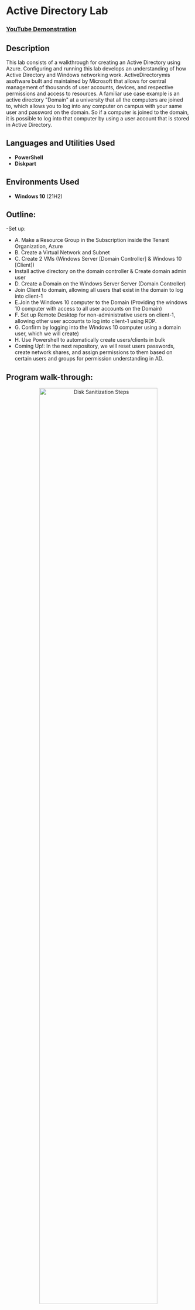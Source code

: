 <h1>Active Directory Lab</h1>

 ### [YouTube Demonstration](https://youtu.be/7eJexJVCqJo)

<h2>Description</h2>
This lab consists of a walkthrough for creating an Active Directory using Azure. Configuring and running this lab develops an understanding of how Active Directory and Windows networking work. ActiveDirectorymis asoftware built and maintained by Microsoft that allows for central management of thousands of user accounts, devices, and respective permissions and access to resources. A familiar use case example is an active directory "Domain" at a university that all the computers are joined to, which  allows you to log into any computer on campus with your same user and password on the domain. So if a computer is joined to the domain, it is possible to log into that computer by using a user account that is stored in Active Directory.
<br />


<h2>Languages and Utilities Used</h2>

- <b>PowerShell</b> 
- <b>Diskpart</b>

<h2>Environments Used </h2>

- <b>Windows 10</b> (21H2)

<h2>Outline:</h2>

-Set up:
 - A. Make a Resource Group in the Subscription inside the Tenant Organization, Azure
 - B. Create a Virtual Network and Subnet
 - C. Create 2 VMs (Windows Server [Domain Controller] & Windows 10 [Client])
-  Install active directory on the domain controller & Create domain admin user
 -   D. Create a Domain on the Windows Server Server (Domain Controller)
- Join Client to domain, allowing all users that exist in the domain to log into client-1
 - E.Join the Windows 10 computer to the Domain (Providing the windows 10 computer with access to all user accounts on the Domain)
 - F. Set up Remote Desktop for non-administrative users on client-1, allowing other user accounts to log into client-1 using RDP.
 - G. Confirm by logging into the Windows 10 computer using a domain user, which we will create)
 - H. Use Powershell to automatically create users/clients in bulk
- Coming Up!: In the next repository, we will reset users passwords, create network shares, and assign permissions to them based on certain users and groups for permission understanding in AD.

<h2>Program walk-through:</h2>

<p align="center">

<img src="https://github.com/user-attachments/assets/30f43066-78a7-448f-9a22-eef5090994a6" height="80%" width="80%" alt="Disk Sanitization Steps"/>
<p>
Overview: The default DNS settings on the client, its NIC, will point to a DNS server managed by Microsoft. So for the client to join the domain, we will tell the client to use our domain controller, as the DNS server. To do this, we will set the Client's DNS IP address in its virtual NIC, to the IP address of the domain controller. (often the domain controller doubles as a DNS server, as it will in this lab.) 
 <p>
 <br />
  - A & B Make a Resource Group and virtual network
<p>
 Create a new virtual network and resource group. I am calling the resource group "Active-Directory-Lab" and putting it in Canada. For step by step directions to make a Resource group, network, VM, and remote desktop, review my repository [network and computing]. I'll manually create the virtual network instead of letting the VM make it. I'll name this virtual network "Active-Directory-Vnet."
 <p>
  
- C. Create 2 VMs (Windows Server [Domain Controller] & Windows 10 [Client]);set up their NICs
<img width="478" alt="image" src="https://github.com/user-attachments/assets/a6c8676e-cf0e-4850-8449-9fe80460d9bb" />


1. Create domain controller named "dc-1" as a new VM in Azure, selecting the same resource group that was just made, and the same region. For image select "Windows server 2022". Select a size of 2 vcpus. create a username and password. Agree to licensing if needed. select Next: Disks and Next: Networking. Then make sure the virtual network is the one just created, Active-Directory-Vnet. select "review and create" and "create." 
<p>
 2. Now for the other VM, create it similarly, selecting the same resource group and region but name it "client-1" and for the image select "Windows 10 Pro", still 2vcpus, same username and password for the sake of this lab, and follow all subsequent steps for the previous vm creation.
 <p>
  3.Set the domain Controller's NIC Private IP address to be static. This is to make sure it doesn't get reassigned as dc-1 is going to be both a server and acting as a dNS server. dc-1's private IP address needs to be static because client-1 will use dc-1 as the DNS server. We will manually configure client-1's DNS settings to use dc-1's private IP address. To do this, select the dc-1 VM. Then select "networking" on the left and "network settings" below that. Select dc-1's virtual Network Interface card, shown in the picture above. Now under "name" select "ipconfig1" and a window will appear from the right side of the screen. On this window you can see "Private IP address settings" and "allocation" underneath that, select "static" and "save" so that dc-1's private IP address will not change, regardless of how many times the virtual machine is restarted, so the client using this server will still have access.
  <p>
   4. Log into the domain controller using its public IP address and remote desktop to disable the Windows firewall, just for connectivity testing. You should re-enable the firewall before using the the VM otherwise. To do this, in azure go to VMs, and get dc-1's public IP address. Use remote desktop to connect to dc-1, the server manager will load if you are in the domain manager dc-1 VM and made the right kind of VM. Inside your VM if you right click the start menu and select system, it should say "Windows Server 2022." Now, right click the start menu and select"run" and type "wf.msc" for Windows Firewall. Click "Properties" on the right and for "firewall state" select "off" go through the tabs above to disbale firewall for the domain, private, and public profile, then select "apply" and "ok" and then close the window. 
   <p>
    5. Now set client-1's DNS settings on the NIC to dc-1's Private IP address. In Azure, select the dc-1 VM and copy its Private IP address (Likely 10.0.0.4). Then select the Client-1 VM ->Networking -> Network Settings -> Select "Network interface/ IP Configuration as shown in the picture above. Then to the left under the selected "IP Configurations" is "DNS Servers" select that. And instead of the default "inherit from virtual network" the Vnet DNS server, we will select "custom" and paste the dc-1's private IP address here. Now whenever the client computer looks up anything, it will look to dc-1 for it, allowing us to join the domain. select "save" above. From the Azure portal, restart the "client-1" VM to update the changes we've made, by selecting the box next to its name under VM's and selecting "restart" with the slightly curved arrow above.
  </p>
  6. Log into client-1 and ping dc-1's private IP address. copy dc-1's private IP address from Azure. In the client-1 VM go to start and type and go to powershell and type ping followed by dc-1's private IP address so for example "ping 10.0.0.4" if you get the error "request timed out" the VMs are likely not in the same virtual network or dc-1's firewall is still blocking ping, so review the relevant steps. If it worked you will see messages saying "Reply from 10.0.0.4" with other information. In client-1 open PowerShell again and run "ipconfig /all" and the output for the DNS setting should show dc-1's private IP address. Meanwhile dc-1 is using the vnet DNS server.
 </p>

- D. Create a Domain on the Windows Server Server (Domain Controller)
- ![image](https://github.com/user-attachments/assets/40932bee-5138-4c0d-a427-f9b613eb7bc1)

  1. To install active directory on the domain controller, log into the VMs and on the dc-1 VM, install active directory domain services by clicking "start" then "server manager" canceling out any pop up window. Then go to "add roles and features" click "next" twice. There should only be one server selection available so click "next." For server roles, there should show checkboxes, select "active directory domain services" and select "add features". Now you're back, so click "next" twice. Select "restart if required" "yes" and "install." Once installed, you may close the window.

 -   D. Create a Domain on the Windows Server Server (Domain Controller)
 -   <p>
  
 </p>
 1. Now we will  promote dc-1 as a domain controller by configuring the active directory that has been installed. This is called setting up a new forest which we will call mydomain.com. In the dc-1 VM click the flag in the top right of ther server manager. select "promote this server to a domain controller" so the AD can become a domain controller. Then select "add a new forest" and type "mydomain.com" or whatever you chose. and select "next" and then create a DSRM password. select "next"'s but make sure "create DNS delegation" is unchecked and click "next"'s, note sometimes the NetBIOS page takes a few moments to load. select "next" until you can select "install" and do so, so that the new forest can be installed and dc-1 can be turned into a domain controller. It will automatically restart. Use RDP to log back into dc-1 using it public IP address. But because the dc-1 VM is now a domain controller, we need to specify the context to which we want to log into it as. Since the domain holds all the users, we need to specify which user we want to log in as. When people log into dc-1 VM now, since the user accounts exist in a domain (now you must specify you are using this domain and this user, so for example, to specify the domain, do so in a backslash followed bywhichever user in that domain you want to log into, which right now is my username: "mydomain.com\labuser" The domain is a context that holds many users, however another context is local on the device itself. That is why you may need to specify the context that you want to login as lab user on mydomain.com. Since dc-1 is now a domain controller on the domain, you must specify that you want to log on as a domain user, and you must specify which domain, otherwise you may be logged in locally.
 <p>
  2. Let's create a Domain Admin User within the domain (so we do not need to use the default username, which in this case is labuser)

  May impact all users
- Join Client to domain, allowing all users that exist in the domain to log into client-1
 - E.Join the Windows 10 computer to the Domain (Providing the windows 10 computer with access to all user accounts on the Domain)
 - F. Set up Remote Desktop for non-administrative users on client-1, allowing other user accounts to log into client-1 using RDP.
 - G. Confirm by logging into the Windows 10 computer using a domain user, which we will create)
 - H. Use Powershell to automatically create users/clients in bulk
- Coming Up!: In the next repository, we will reset users passwords, create network shares, and assign permissions to them based on certain users and groups for permission understanding in AD.
$Launch the utility: <br/>
 <br />
Select the disk:  <br/>
<img src="https://i.imgur.com/tcTyMUE.png" height="80%" width="80%" alt="Disk Sanitization Steps"/>
<br />
<br />
Enter the number of passes: <br/>
<img src="https://i.imgur.com/nCIbXbg.png" height="80%" width="80%" alt="Disk Sanitization Steps"/>
<br />
<br />
Confirm your selection:  <br/>
<img src="https://i.imgur.com/cdFHBiU.png" height="80%" width="80%" alt="Disk Sanitization Steps"/>
<br />
<br />
Wait for process to complete (may take some time):  <br/>
<img src="https://i.imgur.com/JL945Ga.png" height="80%" width="80%" alt="Disk Sanitization Steps"/>
<br />
<br />
Sanitization complete:  <br/>
<img src="https://i.imgur.com/K71yaM2.png" height="80%" width="80%" alt="Disk Sanitization Steps"/>
<br />
<br />
Observe the wiped disk:  <br/>
<img src="https://i.imgur.com/AeZkvFQ.png" height="80%" width="80%" alt="Disk Sanitization Steps"/>
</p>

<!--
 ```diff
- text in red
+ text in green
! text in orange
# text in gray
@@ text in purple (and bold)@@
```
--!>
